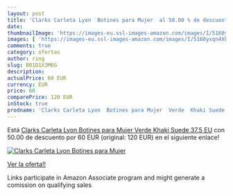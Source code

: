 ```yaml
---
layout: post
title: 'Clarks Carleta Lyon  Botines para Mujer  al 50.00 % de descuento'
date: 
thumbnailImage: 'https://images-eu.ssl-images-amazon.com/images/I/5160yxqn4XL._SL200_.jpg'
images: [ 'https://images-eu.ssl-images-amazon.com/images/I/5160yxqn4XL._SL200_.jpg' ]
comments: true
category: ofertas
author: ring
slug: B01D1X3M6G
description:
actualPrice: 60 EUR
currency: EUR
price: 60
comparePrice: 120 EUR
inStock: true
prodname: 'Clarks Carleta Lyon  Botines para Mujer  Verde  Khaki Suede   37.5 EU'
---
```


Está [Clarks Carleta Lyon  Botines para Mujer  Verde  Khaki Suede   37.5 EU](https://www.amazon.es/dp/B01D1X3M6G/?tag=tolees-21) con 50.00 de descuento por 60 EUR (original: 120 EUR) en el siguiente enlace!

[![Clarks Carleta Lyon  Botines para Mujer ](https://images-eu.ssl-images-amazon.com/images/I/5160yxqn4XL._SL200_.jpg)](https://www.amazon.es/dp/B01D1X3M6G/?tag=tolees-21)

[Ver la oferta!!](https://www.amazon.es/dp/B01D1X3M6G/?tag=tolees-21)

Links participate in Amazon Associate program and might generate a comission on qualifying sales


